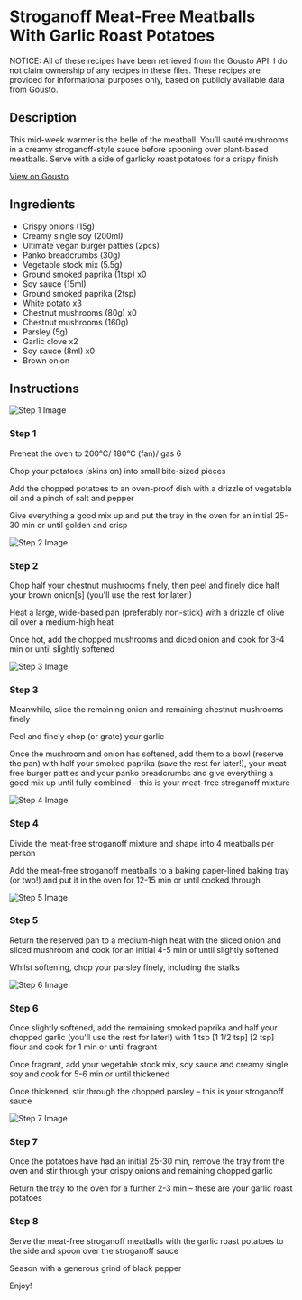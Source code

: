 # Stroganoff Meat-Free Meatballs With Garlic Roast Potatoes

NOTICE: All of these recipes have been retrieved from the Gousto API. I do not claim ownership of any recipes in these files. These recipes are provided for informational purposes only, based on publicly available data from Gousto.

## Description

This mid-week warmer is the belle of the meatball. You’ll sauté mushrooms in a creamy stroganoff-style sauce before spooning over plant-based meatballs. Serve with a side of garlicky roast potatoes for a crispy finish.

[View on Gousto](https://www.gousto.co.uk/recipes/cookbook/stroganoff-meat-free-meatballs-with-garlic-roast-potatoes)

## Ingredients

- Crispy onions (15g)
- Creamy single soy (200ml)
- Ultimate vegan burger patties (2pcs)
- Panko breadcrumbs (30g)
- Vegetable stock mix (5.5g)
- Ground smoked paprika (1tsp) x0
- Soy sauce (15ml)
- Ground smoked paprika (2tsp)
- White potato x3
- Chestnut mushrooms (80g) x0
- Chestnut mushrooms (160g)
- Parsley (5g)
- Garlic clove x2
- Soy sauce (8ml) x0
- Brown onion

## Instructions

![Step 1 Image](https://production-media.gousto.co.uk/cms/recipe-step-image/Step-1-1668502812286-x200.jpg)

### Step 1

Preheat the oven to 200°C/ 180°C (fan)/ gas 6

Chop your potatoes (skins on) into small bite-sized pieces

Add the chopped potatoes to an oven-proof dish with a drizzle of vegetable oil and a pinch of salt and pepper

Give everything a good mix up and put the tray in the oven for an initial 25-30 min or until golden and crisp

![Step 2 Image](https://production-media.gousto.co.uk/cms/recipe-step-image/Step-2-1668502816906-x200.jpg)

### Step 2

Chop half your chestnut mushrooms finely, then peel and finely dice half your brown onion[s]<span class="text-danger"> </span>(you'll use the rest for later!)

Heat a large, wide-based pan (preferably non-stick) with a drizzle of olive oil over a medium-high heat

Once hot, add the chopped mushrooms and diced onion and cook for 3-4 min or until slightly softened

![Step 3 Image](https://production-media.gousto.co.uk/cms/recipe-step-image/Step-3-1668502821632-x200.jpg)

### Step 3

Meanwhile, slice the remaining onion and remaining chestnut mushrooms finely

Peel and finely chop (or grate) your garlic

Once the mushroom and onion has softened, add them to a bowl (reserve the pan) with half your smoked paprika (save the rest for later!), your meat-free burger patties and your panko breadcrumbs and give everything a good mix up until fully combined – this is your meat-free stroganoff mixture

![Step 4 Image](https://production-media.gousto.co.uk/cms/recipe-step-image/Step-4-1668502825178-x200.jpg)

### Step 4

Divide the meat-free stroganoff mixture<span class="text-danger"> </span>and shape into 4 meatballs per person

Add the meat-free stroganoff meatballs to a baking paper-lined baking tray (or two!) and put it in the oven for 12-15 min or until cooked through

![Step 5 Image](https://production-media.gousto.co.uk/cms/recipe-step-image/Step-5-1668502829669-x200.jpg)

### Step 5

Return the reserved pan to a medium-high heat with the sliced onion and sliced mushroom and cook for an initial 4-5 min or until slightly softened

Whilst softening, chop your parsley finely, including the stalks

![Step 6 Image](https://production-media.gousto.co.uk/cms/recipe-step-image/Step-6-1668502833774-x200.jpg)

### Step 6

Once slightly softened, add the remaining smoked paprika and half your chopped garlic (you'll use the rest for later!) with 1 tsp<span class="text-danger"> <span class="text-purple">[1 1/2 tsp]</span> [2 tsp] </span>flour and cook for 1 min or until fragrant

Once fragrant, add your vegetable stock mix, soy sauce and creamy single soy and cook for 5-6 min or until thickened

Once thickened, stir through the chopped parsley – this is your stroganoff sauce

![Step 7 Image](https://production-media.gousto.co.uk/cms/recipe-step-image/Step-7-1668502837807-x200.jpg)

### Step 7

Once the potatoes have had an initial 25-30 min, remove the tray from the oven and stir through your crispy onions and remaining chopped garlic

Return the tray to the oven for a further 2-3 min – these are your garlic roast potatoes

### Step 8

Serve the meat-free stroganoff meatballs with the garlic roast potatoes to the side and spoon over the stroganoff sauce

Season with a generous grind of black pepper

Enjoy!

